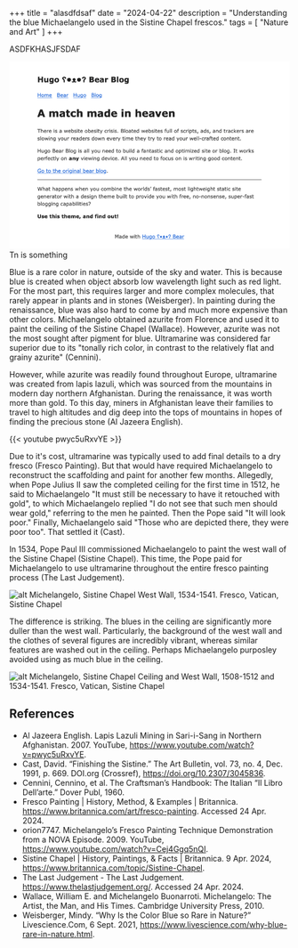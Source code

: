 +++
title = "alasdfdsaf"
date = "2024-04-22"
description = "Understanding the blue Michaelangelo used in the Sistine Chapel frescos."
tags = [
    "Nature and Art"
]
+++

ASDFKHASJFSDAF

![alt](tn.png)
Tn is something

Blue is a rare color in nature, outside of the sky and water. This is because blue is created when object absorb low wavelength light such as red light. For the most part, this requires larger and more complex molecules, that rarely appear in plants and in stones (Weisberger). In painting during the renaissance, blue was also hard to come by and much more expensive than other colors. Michaelangelo obtained azurite from Florence and used it to paint the ceiling of the Sistine Chapel (Wallace). However, azurite was not the most sought after pigment for blue. Ultramarine was considered far superior due to its "tonally rich color, in contrast to the relatively flat and grainy azurite" (Cennini).

However, while azurite was readily found throughout Europe, ultramarine was created from lapis lazuli, which was sourced from the mountains in modern day northern Afghanistan. During the renaissance, it was worth more than gold. To this day, miners in Afghanistan leave their families to travel to high altitudes and dig deep into the tops of mountains in hopes of finding the precious stone (Al Jazeera English). 

{{< youtube pwyc5uRxvYE >}}

Due to it's cost, ultramarine was typically used to add final details to a dry fresco (Fresco Painting). But that would have required Michaelangelo to reconstruct the scaffolding and paint for another few months. Allegedly, when Pope Julius II saw the completed ceiling for the first time in 1512, he said to Michaelangelo "It must still be necessary to have it retouched with gold", to which Michaelangelo replied "I do not see that such men should wear gold," referring to the men he painted. Then the Pope said "It will look poor." Finally, Michaelangelo said "Those who are depicted there, they were poor too". That settled it (Cast).

In 1534, Pope Paul III commissioned Michaelangelo to paint the west wall of the Sistine Chapel (Sistine Chapel). This time, the Pope paid for Michaelangelo to use ultramarine throughout the entire fresco painting process (The Last Judgement).

![alt](https://berkott.github.io/nature-and-art/images/last_judgement.jpg)
Michelangelo, Sistine Chapel West Wall, 1534-1541. Fresco, Vatican, Sistine Chapel

The difference is striking. The blues in the ceiling are significantly more duller than the west wall. Particularly, the background of the west wall and the clothes of several figures are incredibly vibrant, whereas similar features are washed out in the ceiling. Perhaps Michaelangelo purposley avoided using as much blue in the ceiling.

![alt](https://berkott.github.io/nature-and-art/images/Sistine_Chapel_ceiling.jpg)
Michelangelo, Sistine Chapel Ceiling and West Wall, 1508-1512 and 1534-1541. Fresco, Vatican, Sistine Chapel

## References
- Al Jazeera English. Lapis Lazuli Mining in Sari-i-Sang in Northern Afghanistan. 2007. YouTube, https://www.youtube.com/watch?v=pwyc5uRxvYE.
- Cast, David. “Finishing the Sistine.” The Art Bulletin, vol. 73, no. 4, Dec. 1991, p. 669. DOI.org (Crossref), https://doi.org/10.2307/3045836.
- Cennini, Cennino, et al. The Craftsman’s Handbook: The Italian “Il Libro Dell’arte.” Dover Publ, 1960.
- Fresco Painting | History, Method, & Examples | Britannica. https://www.britannica.com/art/fresco-painting. Accessed 24 Apr. 2024.
- orion7747. Michelangelo’s Fresco Painting Technique Demonstration from a NOVA Episode. 2009. YouTube, https://www.youtube.com/watch?v=Cej4Ggq5nQI.
- Sistine Chapel | History, Paintings, & Facts | Britannica. 9 Apr. 2024, https://www.britannica.com/topic/Sistine-Chapel.
- The Last Judgement - The Last Judgement. https://www.thelastjudgement.org/. Accessed 24 Apr. 2024.
- Wallace, William E. and Michelangelo Buonarroti. Michelangelo: The Artist, the Man, and His Times. Cambridge University Press, 2010.
- Weisberger, Mindy. “Why Is the Color Blue so Rare in Nature?” Livescience.Com, 6 Sept. 2021, https://www.livescience.com/why-blue-rare-in-nature.html.


<!-- *(Cennini 1960, 36)


Typically, I will specifically focus on his use of blue. 


ceiling was 


Green earth for greens, Ochre for yellows and reds, cobalt or lapiz lazuli for blue

vermilion, a vibrant red pigment derived from mercury sulfide, lead white, which provided a brilliant white hue

plaster, composed of lime, sand, and water

Among the colours Michelangelo began purchasing in the spring of 1536 was one which was only found in Afghanistan, ultramarine, a precious blue made of crushed lapis lazuli, the most expensive of all the Renaissance colours, more expensive than gold, usually reserved for the Virgin's cloak, or flashes of heavenly sky in paintings by Titian.

As the restoration of The Last Judgment reveals, Michelangelo was probably the only painter ever to use ultramarine with true promiscuity and abandon; the Pope was paying. What we now see at the east wall of the Sistine chapel is an artist taking a precious material and splashing it about as if it were house paint.


https://blog.johncabot.edu/study-abroad/the-fresco-mastering-michelangelos-technique-when-you-study-abroad-in-italy#:~:text=The%20amazing%20durability%20of%20fresco,colors%20appear%20translucent%2C%20like%20watercolor.

Michelangelo used only seven distinct pigments for the entire composition. Each pigment was derived from minerals found in earth and clay - ochre for reds, lapis lazuli for blues, and so forth

https://commons.wikimedia.org/wiki/Category:Sistine_Chapel_ceiling#/media/File:Sistine_Chapel_ceiling_02.jpg

https://www.britannica.com/art/fresco-painting

https://www.britannica.com/topic/Sistine-Chapel -->